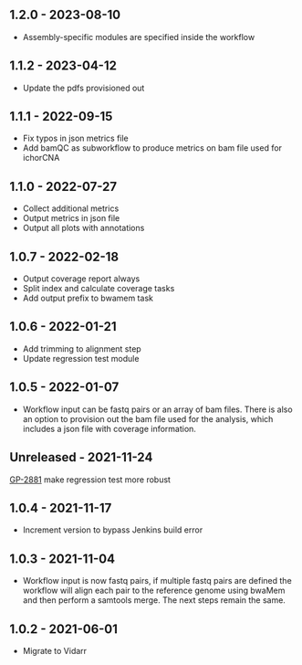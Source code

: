 ## 1.2.0 - 2023-08-10
- Assembly-specific modules are specified inside the workflow

## 1.1.2 - 2023-04-12
- Update the pdfs provisioned out

## 1.1.1 - 2022-09-15
- Fix typos in json metrics file
- Add bamQC as subworkflow to produce metrics on bam file used for ichorCNA

## 1.1.0 - 2022-07-27
- Collect additional metrics
- Output metrics in json file
- Output all plots with annotations

## 1.0.7 - 2022-02-18
- Output coverage report always
- Split index and calculate coverage tasks
- Add output prefix to bwamem task

## 1.0.6 - 2022-01-21
- Add trimming to alignment step
- Update regression test module

## 1.0.5 - 2022-01-07
- Workflow input can be fastq pairs or an array of bam files. There is also an option to provision out the bam file used for the analysis, which includes a json file with coverage information.

## Unreleased - 2021-11-24
[GP-2881](https://jira.oicr.on.ca/browse/GP-2881) make regression test more robust

## 1.0.4 - 2021-11-17
- Increment version to bypass Jenkins build error

## 1.0.3 - 2021-11-04
- Workflow input is now fastq pairs, if multiple fastq pairs are defined the workflow will align each pair to the reference genome using bwaMem and then perform a samtools merge. The next steps remain the same.

## 1.0.2 - 2021-06-01
- Migrate to Vidarr
